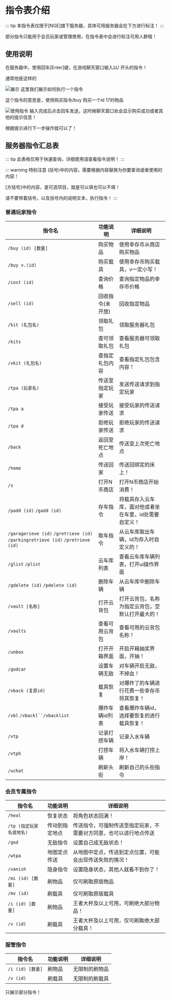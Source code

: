 # 指令表介绍
::: tip
本指令表仅限于[NGE]旗下服务器，具体可用服务器会在下方进行标注！
:::


部分指令只能用于会员玩家或管理使用，在指令表中会进行标注可用人群哦！
## 使用说明

在服务器中，使用回车[Enter]键，在游戏聊天窗口输入以/ 开头的指令！

通常他是这样的

![展示](/imag/commandtishitu.png)
这里我们展示如何执行一个指令

这个指令的意思是，使用购买指令/buy 购买一个id 17的物品

![使用指令](/imag/coyanshizhiling1.png)
输入完成后点击回车发送，这时候聊天窗口处会显示购买成功或者其他的提示信息！

根据提示进行下一步操作就可以了！

## 服务器指令汇总表
::: tip
此表格仅用于快速查询，详细使用请查看指令说明！
:::

::: warning 特别注意
(括号)中的内容，需要根据内容替换为你要查询或者使用的内容！

[方括号]中的内容，是可选项目，就是可以填也可以不填！

请不要带着括号，以及括号内的说明文本，执行指令！
:::

### 普通玩家指令 <Badge type="tip" text="公开" vertical="top" />
| 指令名          | 功能说明  | 详细说明       |
| ------------- | ----- | ---------- |
| `/buy (id) [数量]`    | 购买物品 | 使用幸存币从商店购买物品 |
| `/buy v.(id)`     | 购买载具 | 使用幸存币购买载具，v一定小写！|
| `/cost (id)`  | 查询价格 | 查询指定物品的幸存币价格|
| `/sell (id)`  | 回收指令(未开放) | 回收指定物品|
| `/kit (礼包名)`  | 领取礼包 | 领取服务器礼包|
| `/kits`  | 查可领取礼包 | 查看服务器可领取礼包|
| `/vkit (礼包名)`  | 查指定礼包内容 | 查看指定礼包包含内容！|
| `/tpa (玩家名)`  | 传送至指定玩家 | 发送传送请求到指定玩家|
| `/tpa a`  | 接受玩家传送 | 接受玩家的传送请求|
| `/tpa d`  | 拒绝玩家传送 | 拒绝玩家的传送请求|
| `/back`  | 返回至死亡地点 | 传送至上次死亡地点|
| `/home`  | 传送回家 | 传送回绑定的床上！|
| `/s`  | 打开N币商店 | 打开N币商店开始消费！|
| `/padd (id)` `/gadd (id)`  | 存车指令 | 将载具存入云车库，面对他或者坐在车里，id处需要自定义！|
| `/garagerieve (id)` `/gretrieve (id)` `/parkingretrieve (id)` `/pretrieve  (id)`  | 取车指令 | 从云车库取出车辆，id为存入时自定义的！|
| `/glist` `/plist` | 云车库列表 | 查看云车库车辆列表，打开ui操作界面|
| `/gdelete (id)` `/pdelete (id)` | 删除车辆 | 从云车库中删除车辆|
| `/vault [名称]` | 打开云背包 | 打开云背包，名称为指定云背包，空默认打开最大的！|
| `/vaults` | 查看可用云背包 | 查看可用的云背包名称！|
| `/unbox` | 打开开箱界面 | 开启开箱抽奖界面，开抽！|
| `/godcar` | 设置车辆无敌 | 对车辆开启无敌，不掉血！|
| `/vback (复原id)` | 载具恢复 | 对爆炸了的车辆进行花费一些幸存币将其恢复！|
| `/vbl` `/vbackl``/vbacklist`| 爆炸车辆id列表 | 查看爆炸车辆id，选择要恢复的进行载具恢复！|
| `/vtp`| 记录打捞车辆 | 记录入水车辆|
| `/vtph`| 打捞车辆 | 将入水车辆打捞上岸！|
| `/uchat`| 刷新头衔 | 刷新自己的头衔指令|

### 会员专属指令 <Badge type="warning" text="会员" vertical="top" />

| 指令名          | 功能说明  | 详细说明       |
| ------------- | ----- | ---------- |
| `/heal`    | 恢复状态 | 将角色状态回满！ |
| `/tp (指定玩家名或地名)`     | 传动到指定地点 | 传送指令，可强制传送至指定玩家，不需要对方同意，也可以进行地点传送|
| `/god`  | 无敌指令 | 设置自己成无敌状态！|
| `/wtpa`  | 地图定点传送 | 从地图中定点，传送到定点位置，可能会出现传送失败的情况！|
| `/vanish`  | 隐身指令 | 设置隐身状态，其他人就看不到你了！|
| `/mi (id) [数量]`  | 刷物品 | 仅可刷取原版物品|
| `/mv (id)`  | 刷载具 |仅可刷取原版载具 |
| `/i (id) [数量]`  | 刷物品 |王者大杯及以上可用，可刷绝大部分物品！ |
| `/v (id)`  | 刷载具 |王者大杯及以上可用，仅可刷取绝大部分载具！ |

### 服管指令 <Badge type="danger" text="管理" vertical="top" />

| 指令名          | 功能说明  | 详细说明       |
| ------------- | ----- | ---------- |
| `/i (id) [数量]`  | 刷物品 |无限制的刷物品 |
| `/v (id)`  | 刷载具 |无限制的刷载具|


只展示部分指令！
